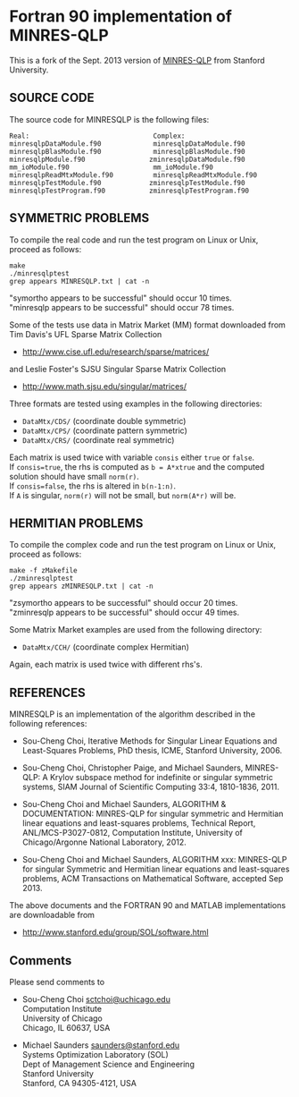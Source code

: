 # Fortran 90 implementation of MINRES-QLP

This is a fork of the Sept. 2013 version of
[MINRES-QLP](https://web.stanford.edu/group/SOL/software/minresqlp/)
from Stanford University.


## SOURCE CODE

The source code for MINRESQLP is the following files:

    Real:                               Complex:  
    minresqlpDataModule.f90             minresqlpDataModule.f90  
    minresqlpBlasModule.f90             minresqlpBlasModule.f90  
    minresqlpModule.f90                zminresqlpDataModule.f90  
    mm_ioModule.f90                     mm_ioModule.f90  
    minresqlpReadMtxModule.f90          minresqlpReadMtxModule.f90  
    minresqlpTestModule.f90            zminresqlpTestModule.f90  
    minresqlpTestProgram.f90           zminresqlpTestProgram.f90  


## SYMMETRIC PROBLEMS

To compile the real code and run the test program on Linux or Unix,
proceed as follows:

    make
    ./minresqlptest
    grep appears MINRESQLP.txt | cat -n

"symortho  appears to be successful" should occur 10 times.  
"minresqlp appears to be successful" should occur 78 times.

Some of the tests use data in Matrix Market (MM) format
downloaded from Tim Davis's UFL Sparse Matrix Collection
*   http://www.cise.ufl.edu/research/sparse/matrices/

and Leslie Foster's SJSU Singular Sparse Matrix Collection
*   http://www.math.sjsu.edu/singular/matrices/

Three formats are tested using examples in the following directories:
*   `DataMtx/CDS/` (coordinate double  symmetric)
*   `DataMtx/CPS/` (coordinate pattern symmetric)
*   `DataMtx/CRS/` (coordinate real    symmetric)

Each matrix is used twice with variable `consis` either `true` or `false`.  
If `consis=true`, the rhs is computed as `b = A*xtrue` and the computed solution should have small `norm(r)`.  
If `consis=false`, the rhs is altered in `b(n-1:n)`.  
If `A` is singular, `norm(r)` will not be small, but `norm(A*r)` will be.


## HERMITIAN PROBLEMS

To compile the complex code and run the test program on Linux or Unix,
proceed as follows:

    make -f zMakefile
    ./zminresqlptest
    grep appears zMINRESQLP.txt | cat -n

"zsymortho  appears to be successful" should occur 20 times.  
"zminresqlp appears to be successful" should occur 49 times.

Some Matrix Market examples are used from the following directory:
*   `DataMtx/CCH/` (coordinate complex Hermitian)

Again, each matrix is used twice with different rhs's.


## REFERENCES

MINRESQLP is an implementation of the algorithm described in
the following references:

* Sou-Cheng Choi,
Iterative Methods for Singular Linear Equations and Least-Squares
Problems, PhD thesis, ICME, Stanford University, 2006.

* Sou-Cheng Choi, Christopher Paige, and Michael Saunders,
MINRES-QLP: A Krylov subspace method for indefinite or singular
symmetric systems, SIAM Journal of Scientific Computing 33:4,
1810-1836, 2011.

* Sou-Cheng Choi and Michael Saunders,
ALGORITHM & DOCUMENTATION: MINRES-QLP for singular symmetric and
Hermitian linear equations and least-squares problems,
Technical Report, ANL/MCS-P3027-0812, Computation Institute,
University of Chicago/Argonne National Laboratory, 2012.

* Sou-Cheng Choi and Michael Saunders,
ALGORITHM xxx: MINRES-QLP for singular Symmetric and Hermitian
linear equations and least-squares problems,
ACM Transactions on Mathematical Software, accepted Sep 2013.

The above documents and the FORTRAN 90 and MATLAB implementations are
downloadable from
*   http://www.stanford.edu/group/SOL/software.html


## Comments

Please send comments to
*   Sou-Cheng Choi <sctchoi@uchicago.edu>  
    Computation Institute  
    University of Chicago  
    Chicago, IL 60637, USA
    
*  Michael Saunders <saunders@stanford.edu>  
   Systems Optimization Laboratory (SOL)  
   Dept of Management Science and Engineering  
   Stanford University  
   Stanford, CA 94305-4121, USA
